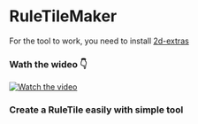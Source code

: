 # RuleTileMaker
For the tool to work, you need to install [2d-extras](https://github.com/Unity-Technologies/2d-extras)
### Wath the wideo 👇
 [![Watch the video](https://i.ytimg.com/vi/UaS9Jb529KQ/hqdefault.jpg?sqp=-oaymwEcCPYBEIoBSFXyq4qpAw4IARUAAIhCGAFwAcABBg==&rs=AOn4CLAOum2TjQlXAfLx6Vghqdtxkaj8wA)](https://youtu.be/UaS9Jb529KQ)
 ### Create a RuleTile easily with simple tool
